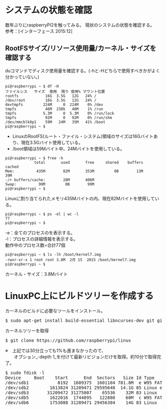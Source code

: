 # システムの状態を確認
数年ぶりにraspberryPI2を触ってみる。
現状のシステムの状態を確認する。  
参考：[インターフェース 2015:12] 
## RootFSサイズ/リソース使用量/カーネル・サイズを確認する
duコマンドでディスク使用量を確認する。(-hと-Hどちらで使用すべきかがよく分かっていない。)
```console
pi@raspberrypi ~ $ df -H
ファイルシス   サイズ  使用  残り 使用% マウント位置
rootfs            16G  3.5G   12G   24% /
/dev/root         16G  3.5G   12G   24% /
devtmpfs         224M     0  224M    0% /dev
tmpfs             46M  238k   46M    1% /run
tmpfs            5.3M     0  5.3M    0% /run/lock
tmpfs             92M     0   92M    0% /run/shm
/dev/mmcblk0p1    59M   24M   35M   41% /boot
pi@raspberrypi ~ $
```
* LinuxのRootFS(ルート・ファイル・システム)領域のサイズは16Gバイトあり、現在3.5Gバイト使用している。
* /boot領域は59Mバイト中、24Mバイトを使用している。
```console
pi@raspberrypi ~ $ free -h
             total       used       free     shared    buffers     cached
Mem:          435M        82M       353M         0B        13M        39M
-/+ buffers/cache:        28M       406M
Swap:          99M         0B        99M
pi@raspberrypi ~ $
```
Linuxに割り当てられたメモリ435Mバイトの内、現在82Mバイトを使用している。
```console
pi@raspberrypi ~ $ ps -el | wc -l
77
pi@raspberrypi ~ $
```
-e：全てのプロセスのを表示する。  
-l：プロセスの詳細情報を表示する。  
動作中のプロセス数=合計77個
```console
pi@raspberrypi ~ $ ls -lh /boot/kernel7.img
-rwxr-xr-x 1 root root 3.8M  2月 15  2015 /boot/kernel7.img
pi@raspberrypi ~ $
```
カーネル・サイズ：3.8Mバイト

# LinuxPC上にビルドツリーを作成する
カーネルのビルドに必要なツールをインストール。
<pre>
$ sudo apt-get install build-essential libncurses-dev git git-core
</pre>

カーネルツリーを取得
<pre>
$ git clone https://github.com/raspberrypi/linux
</pre>
※　上記では30分立っても1%も進まなかったので、  
　　オプション_-depth 1_を付けて最新リビジョンだけを取得。約10分で取得完了。

<pre>
$ sudo fdisk -l
Device     Boot    Start      End  Sectors   Size Id Type
/dev/sdb1           8192  1609375  1601184 781.8M  e W95 FAT16 (LBA)
/dev/sdb2        1613824 31209471 29595648  14.1G 85 Linux extended
/dev/sdb3       31209472 31275007    65536    32M 83 Linux
/dev/sdb5        1622016  1744895   122880    60M  c W95 FAT32 (LBA)
/dev/sdb6        1753088 31209471 29456384    14G 83 Linux
</pre>

